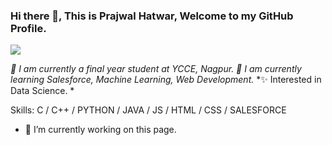 ### Hi there 👋, This is Prajwal Hatwar, Welcome to my GitHub Profile.
![](https://media0.giphy.com/media/qgQUggAC3Pfv687qPC/giphy.gif)

*🏫 I am currently a final year student at YCCE, Nagpur.*
*🌱 I am currently learning Salesforce, Machine Learning, Web Development.*
*✨ Interested in Data Science. *

Skills: C / C++ /  PYTHON / JAVA / JS / HTML / CSS / SALESFORCE

- 🔭 I’m currently working on this page. 




